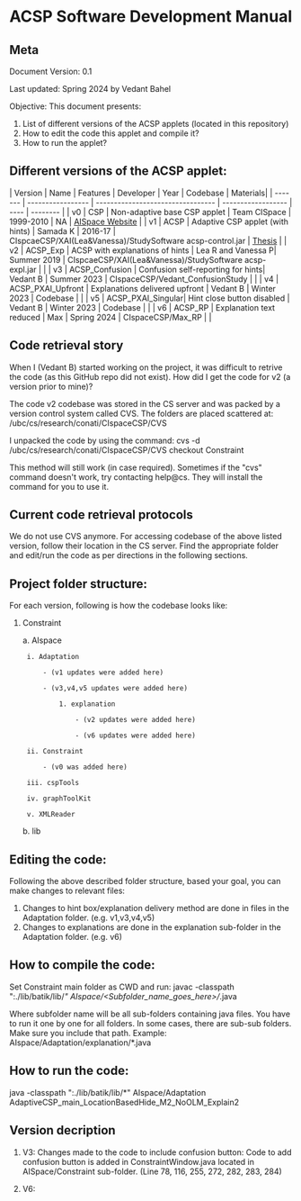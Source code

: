 # ACSP Software Development Manual 

## Meta 
Document Version: 0.1

Last updated: Spring 2024 by Vedant Bahel 


Objective: This document presents:
1. List of different versions of the ACSP applets (located in this repository)
2. How to edit the code this applet and compile it?
3. How to run the applet?

## Different versions of the ACSP applet:

| Version | Name              | Features                          | Developer          | Year | Codebase | Materials|
| ------- | ----------------- | --------------------------------- | ------------------ | ---- | -------- |
| v0      | CSP               | Non-adaptive base CSP applet      | Team CISpace       | 1999-2010   | NA | [AISpace Website](http://www.aispace.org/index.shtml)     |
| v1      | ACSP              | Adaptive CSP applet (with hints)  | Samada K           | 2016-17     | CIspcaeCSP/XAI(Lea&Vanessa)/StudySoftware acsp-control.jar | [Thesis](v1_ACSP/materials/ubc_2017_september_kardan_samad.pdf)         |
| v2      | ACSP_Exp          | ACSP with explanations of hints   | Lea R and Vanessa P| Summer 2019 | CIspcaeCSP/XAI(Lea&Vanessa)/StudySoftware acsp-expl.jar |          |
| v3      | ACSP_Confusion    | Confusion self-reporting for hints| Vedant B           | Summer 2023 | CIspaceCSP/Vedant_ConfusionStudy |          |
| v4      | ACSP_PXAI_Upfront | Explanations delivered upfront    | Vedant B           | Winter 2023 | Codebase |          |
| v5      | ACSP_PXAI_Singular| Hint close button disabled        | Vedant B           | Winter 2023 | Codebase |          |
| v6      | ACSP_RP           | Explanation text reduced          | Max                | Spring 2024 | CIspaceCSP/Max_RP |          |


## Code retrieval story 
When I (Vedant B) started working on the project, it was difficult to retrive the code (as this GitHub repo did not exist). How did I get the code for v2 (a version prior to mine)? 

The code v2 codebase was stored in the CS server and was packed by a version control system called CVS. 
The folders are placed scattered at: /ubc/cs/research/conati/CIspaceCSP/CVS 

I unpacked the code by using the command:
cvs -d /ubc/cs/research/conati/CIspaceCSP/CVS checkout Constraint 

This method will still work (in case required). Sometimes if the "cvs" command doesn't work, try contacting help@cs. They will install the command for you to use it. 


## Current code retrieval protocols 

We do not use CVS anymore. For accessing codebase of the above listed version, follow their location in the CS server. Find the appropriate folder and edit/run the code as per directions in the following sections. 


## Project folder structure:

For each version, following is how the codebase looks like: 


1. Constraint

    a. AIspace

        i. Adaptation 

            - (v1 updates were added here)

            - (v3,v4,v5 updates were added here)

                1. explanation 

                    - (v2 updates were added here)

                    - (v6 updates were added here)

        ii. Constraint 

            - (v0 was added here)

        iii. cspTools 
        
        iv. graphToolKit 

        v. XMLReader 

    b. lib



## Editing the code:

Following the above described folder structure, based your goal, you can make changes to relevant files:
1. Changes to hint box/explanation delivery method are done in files in the Adaptation folder. (e.g. v1,v3,v4,v5)
2. Changes to explanations are done in the explanation sub-folder in the Adaptation folder. (e.g. v6)


## How to compile the code:
Set Constraint main folder as CWD and run: 
javac -classpath ":./lib/batik/lib/*" AIspace/<Subfolder_name_goes_here>/*.java

Where subfolder name will be all sub-folders containing java files. You have to run it one by one for all folders. In some cases, there are sub-sub folders. Make sure you include that path. Example: AIspace/Adaptation/explanation/*.java


## How to run the code: 
java -classpath ":./lib/batik/lib/*" AIspace/Adaptation AdaptiveCSP_main_LocationBasedHide_M2_NoOLM_Explain2 

 
## Version decription 

1. V3: Changes made to the code to include confusion button: Code to add confusion button is added in ConstraintWindow.java located in AISpace/Constraint sub-folder. (Line 78, 116, 255, 272, 282, 283, 284)

2. V6: 

